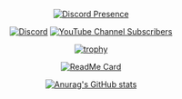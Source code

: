 <div align='center'>

[![Discord Presence](https://lanyard.cnrad.dev/api/838648264034353202)](https://discord.com/users/838648264034353202)

[![Discord](https://img.shields.io/discord/949700710444990494?label=team%20c00lkidd%204&logo=team%20c00lkidd%204&style=for-the-badge)](https://discord.gg/92Wb8yGEh9)
[![YouTube Channel Subscribers](https://img.shields.io/youtube/channel/subscribers/UCzSFcmymQWdhXIA9Ih6IH3A?label=youtube%20channel&style=for-the-badge)](https://youtube.com/teamc00lkidd1)

[![trophy](https://github-profile-trophy.vercel.app/?username=lolpippiou&theme=radical&row=1&column=5&no-frame=true)](https://github.com/ryo-ma/github-profile-trophy)

[![ReadMe Card](https://github-readme-stats.vercel.app/api/pin/?username=lolpippiou&repo=roblox&theme=dark)](https://github.com/lolpippiou/roblox)

[![Anurag's GitHub stats](https://github-readme-stats.vercel.app/api?username=lolpippiou&count_private=true&orgs=The-Black-Arms&show_icons=true&theme=chartreuse-dark)](https://github.com/anuraghazra/github-readme-stats)
